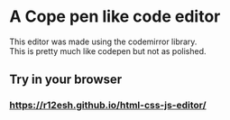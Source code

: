 # A Cope pen like code editor
This editor was made using the codemirror library. </br>
This is pretty much like codepen but not as polished.

## Try in your browser
### https://r12esh.github.io/html-css-js-editor/
